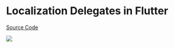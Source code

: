 # Localization Delegates in Flutter

[Source Code](../source/localization-delegates-in-flutter.dart)

![](../images/localization-delegates-in-flutter.jpg)
